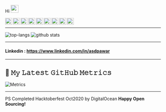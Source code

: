 Hi <img src="https://raw.githubusercontent.com/iampavangandhi/iampavangandhi/master/gifs/Hi.gif" width="25px"></h2>



<a href="https://github.com/abhaypawar" target="_blank">
  <img align="left" alt="Abhay's Github" width="22px" src="https://cdn.jsdelivr.net/npm/simple-icons@v3/icons/github.svg" />
</a>
<a href="https://instagram.com/asdpawar/" target="_blank">
  <img align="left" alt="Abhay's Instagram" width="22px" src="https://cdn.jsdelivr.net/npm/simple-icons@v3/icons/instagram.svg" />
</a>
<a href="https://www.github.com/abhaypawar" target="_blank">
  <img align="left" alt="Abhay's Gatsby association" width="22px" src="https://cdn.jsdelivr.net/npm/simple-icons@v3/icons/gatsby.svg" />
</a>
<a href="https://www.github.com/abhaypawar" target="_blank">
  <img align="left" alt="Abhay's Git" width="22px" src="https://cdn.jsdelivr.net/npm/simple-icons@v3/icons/git.svg" />
 </a>
<a href="https://twitter.com/asdpawar" target="_blank">
  <img align="left" alt="Abhay's Twitter" width="22px" src="https://cdn.jsdelivr.net/npm/simple-icons@v3/icons/twitter.svg" />
</a>
<a href="https://www.linkedin.com/in/asdpawar/" target="_blank">
  <img align="left" alt="Abhay's Linkdein" width="22px" src="https://cdn.jsdelivr.net/npm/simple-icons@v3/icons/linkedin.svg" />
</a>
<a href="https://github.com/asdpawar" target="_blank">
  <img align="left" alt="Abhay's Github" width="22px" src="https://cdn.jsdelivr.net/npm/simple-icons@v3/icons/github.svg" />
</a>
<a href="https://www.researchgate.net/profile/Abhay-Pawar" target="_blank">
  <img align="left" alt="Abhay's ResearchGate" width="22px" src="https://cdn.jsdelivr.net/npm/simple-icons@v3/icons/researchgate.svg" />
</a>
<a href="https://medium.com/@asdpawar" target="_blank">
  <img align="left" alt="Abhay's Medium" width="22px" src="https://cdn.jsdelivr.net/npm/simple-icons@v3/icons/medium.svg" />
</a>
<br />

----
 
![top-langs](https://github-readme-stats.vercel.app/api/top-langs?username=abhaypawar&show_icons=true&theme=radical)
![github stats](https://github-readme-stats.vercel.app/api?username=abhaypawar&show_icons=true&theme=radical)

----
#### Linkedin : https://www.linkedin.com/in/asdpawar
----


## 🔔 𝙼𝚢 𝙻𝚊𝚝𝚎𝚜𝚝 𝙶𝚒𝚝𝙷𝚞𝚋 𝙼𝚎𝚝𝚛𝚒𝚌𝚜
![Metrics](https://metrics.lecoq.io/abhaypawar?template=classic&base.header=0&gists=1&lines=1&config)

----
PS Completed Hacktoberfest Oct2020 by DigitalOcean
<b> Happy Open Sourcing! </b>

